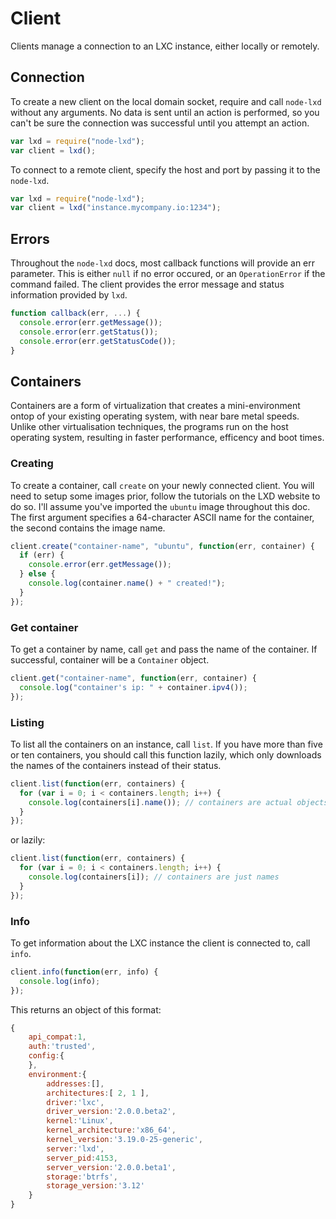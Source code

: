 # Client

Clients manage a connection to an LXC instance, either locally or remotely.

## Connection

To create a new client on the local domain socket, require and call `node-lxd` without any arguments. No data is sent until an action is performed, so you can't be sure the connection was successful until you attempt an action.

```js
var lxd = require("node-lxd");
var client = lxd();
```

To connect to a remote client, specify the host and port by passing it to the `node-lxd`.

```js
var lxd = require("node-lxd");
var client = lxd("instance.mycompany.io:1234");
```

## Errors

Throughout the `node-lxd` docs, most callback functions will provide an err parameter. This is either `null` if no error occured, or an `OperationError` if the command failed. The client provides the error message and status information provided by `lxd`.

```js
function callback(err, ...) {
  console.error(err.getMessage());
  console.error(err.getStatus());
  console.error(err.getStatusCode());
}
```

## Containers

Containers are a form of virtualization that creates a mini-environment ontop of your existing operating system, with near bare metal speeds. Unlike other virtualisation techniques, the programs run on the host operating system, resulting in faster performance, efficency and boot times.

### Creating

To create a container, call `create` on your newly connected client. You will need to setup some images prior, follow the tutorials on the LXD website to do so. I'll assume you've imported the `ubuntu` image throughout this doc. The first argument specifies a 64-character ASCII name for the container, the second contains the image name.

```js
client.create("container-name", "ubuntu", function(err, container) {
  if (err) {
    console.error(err.getMessage());
  } else {
    console.log(container.name() + " created!");
  }
});
```

### Get container

To get a container by name, call `get` and pass the name of the container. If successful, container will be a `Container` object.

```js
client.get("container-name", function(err, container) {
  console.log("container's ip: " + container.ipv4());
});
```

### Listing

To list all the containers on an instance, call `list`. If you have more than five or ten containers, you should call this function lazily, which only downloads the names of the containers instead of their status.

```js
client.list(function(err, containers) {
  for (var i = 0; i < containers.length; i++) {
    console.log(containers[i].name()); // containers are actual objects
  }
});
```

or lazily:

```js
client.list(function(err, containers) {
  for (var i = 0; i < containers.length; i++) {
    console.log(containers[i]); // containers are just names
  }
});
```

### Info

To get information about the LXC instance the client is connected to, call `info`.

```js
client.info(function(err, info) {
  console.log(info);
});
```

This returns an object of this format:

```js
{
    api_compat:1,
    auth:'trusted',
    config:{
    },
    environment:{
        addresses:[],
        architectures:[ 2, 1 ],
        driver:'lxc',
        driver_version:'2.0.0.beta2',
        kernel:'Linux',
        kernel_architecture:'x86_64',
        kernel_version:'3.19.0-25-generic',
        server:'lxd',
        server_pid:4153,
        server_version:'2.0.0.beta1',
        storage:'btrfs',
        storage_version:'3.12'
    }
}
```